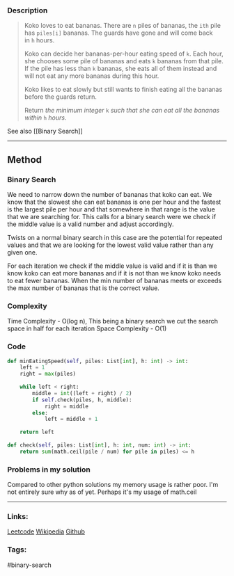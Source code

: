 ### Description

> Koko loves to eat bananas. There are `n` piles of bananas, the `ith` pile has `piles[i]` bananas. The guards have gone and will come back in `h` hours.
>
>Koko can decide her bananas-per-hour eating speed of `k`. Each hour, she chooses some pile of bananas and eats `k` bananas from that pile. If the pile has less than `k` bananas, she eats all of them instead and will not eat any more bananas during this hour.
>
>Koko likes to eat slowly but still wants to finish eating all the bananas before the guards return.
>
>Return _the minimum integer_ `k` _such that she can eat all the bananas within_ `h` _hours_.

See also [[Binary Search]]

---
## Method
### Binary Search
We need to narrow down the number of bananas that koko can eat. We know that the slowest she can eat bananas is one per hour and the fastest is the largest pile per hour and that somewhere in that range is the value that we are searching for. This calls for a binary search were we check if the middle value is a valid number and adjust accordingly. 

Twists on a normal binary search in this case are the potential for repeated values and that we are looking for the lowest valid value rather than any given one.

For each iteration we check if the middle value is valid and if it is than we know koko can eat more bananas and if it is not than we know koko needs to eat fewer bananas. When the min number of bananas meets or exceeds the max number of bananas that is the correct value.

### Complexity
Time Complexity - O(log n), This being a binary search we cut the search space in half for each iteration
Space Complexity - O(1)

### Code
```py
def minEatingSpeed(self, piles: List[int], h: int) -> int:  
    left = 1  
    right = max(piles)  
  
    while left < right:  
        middle = int((left + right) / 2)  
        if self.check(piles, h, middle):  
            right = middle  
        else:  
            left = middle + 1  
  
    return left  
  
def check(self, piles: List[int], h: int, num: int) -> int:  
    return sum(math.ceil(pile / num) for pile in piles) <= h
```
### Problems in my solution
Compared to other python solutions my memory usage is rather poor. I'm not entirely sure why  as of yet. Perhaps it's my usage of math.ceil

---
### Links:

[Leetcode](https://leetcode.com/problems/koko-eating-bananas/)
[Wikipedia](https://en.wikipedia.org/wiki/Binary_search_algorithm#Variations)
[Github](https://github.com/tharmoth/leetcode)

### Tags:
#binary-search 
